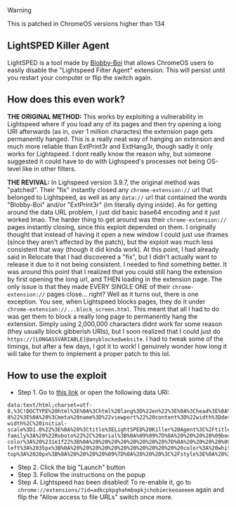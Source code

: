 > [!WARNING]
> This is patched in ChromeOS versions higher than 134

## LightSPED Killer Agent
LightSPED is a tool made by [Blobby-Boi](https://github.com/Blobby-Boi) that allows ChromeOS users to easily disable the "Lightspeed Filter Agent" extension. This will persist until you restart your computer or flip the switch again.

## How does this even work?
**THE ORIGINAL METHOD:** This works by exploiting a vulnerability in Lightspeed where if you load any of its pages and then try opening a long URI afterwards (as in, over 1 million charactes) the extension page gets permanently hanged. This is a really neat way of hanging an extension and much more reliable than ExtPrint3r and ExtHang3r, though sadly it only works for Lightspeed. I dont really know the reason why, but someone suggested it could have to do with Lighspeed's processes not being OS-level like in other filters.

**THE REVIVAL:** In Lighspeed version 3.9.7, the original method was "patched". Their "fix" instantly closed any ```chrome-extension://``` url that belonged to Lightspeed, as well as any ```data://``` url that contained the words "Blobby-Boi" and/or "ExtPrint3r" (im literally dying inside). As for getting around the data URL problem, I just did basic base64 encoding and it just worked lmao. The harder thing to get around was their ```chrome-extension://``` pages instantly closing, since this exploit depended on them. I originally thought that instead of having it open a new window I could just use iframes (since they aren't affected by the patch), but the exploit was much less consistent that way (though it did kinda work). At this point, I had already said in Relocate that I had discovered a "fix", but I didn't actually want to release it due to it not being consistent. I needed to find something better. It was around this point that I realized that you could still hang the extension by first opening the long url, and THEN loading in the extension page. The only issue is that they made EVERY SINGLE ONE of their ```chrome-extension://``` pages close... right? Well as it turns out, there is one exception. You see, when Lightspeed blocks pages, they do it under `chrome-extension://...block_screen.html`. This meant that all I had to do was get them to block a really long page to permanently hang the extension. Simply using 2,000,000 characters didnt work for some reason (they usually block gibberish URIs), but I soon realized that I could just do ```https://[LONGASSVARIABLE]@anyblockedwebsite```. I had to tweak some of the timings, but after a few days, I got it to work! I genuinely wonder how long it will take for them to implement a proper patch to this lol.

## How to use the exploit
- Step 1. Go to [this link](https://blobby-boi.github.io/LightSPED-Killer-Agent/) or open the following data URI:
```
data:text/html;charset=utf-8,%3C!DOCTYPE%20html%3E%0A%3Chtml%20lang%3D%22en%22%3E%0A%3Chead%3E%0A%20%3Cmeta%20charset%3D%22UTF-8%22%3E%0A%20%3Cmeta%20name%3D%22viewport%22%20content%3D%22width%3Ddevice-width%2C%20initial-scale%3D1.0%22%3E%0A%20%3Ctitle%3ELightSPED%20Killer%20Agent%3C%2Ftitle%3E%0A%20%3Clink%20rel%3D%22shortcut%20icon%22%20type%3D%22image%2Fpng%22%20href%3D%22data%3Aimage%2Fpng%3Bbase64%2CiVBORw0KGgoAAAANSUhEUgAAAIAAAACACAYAAADDPmHLAAAAAXNSR0IArs4c6QAAG8ZJREFUeJztnWl0XNWVqL99763SZM2SbQlP2BgbiO2ADbZjwJpsDARC0tjpEJJOyNh5nWS9dPISBpMK4HQ6vE5nQacJq1e%2FkOQF0oakk5Bngy1bso0hgBk92%2BB5lGRZs1Squme%2FHyo7FqoqlaSqUtnyt5b%2B6N57zr519j3DPnvvI1wArFy51N6Xf3pUlxPM9ro6XtWaqsIUgUJVMlUkQ9AMlAwVzQAQpEOQTlXtROhEtQORelHec8XsNcZ7lKDTxmur23w%2BzHC%2FY6KQ4RZgMDz64uKsoLe72ARlmlpyBapTgckIk1AKgCwgcxDvZ4D20N8pkP2g%2B1TlPaO6w1Z3T2Z2oOFbH3mlM0GvlnTOGwX40dqq3CDBK0RYoLAQ5ENAIZCThOoVaAEagLeBjcZisxHd7SuvbUtC%2FQkjpRXA9%2FxtmZ7M9ukYt1LFWgLMBIqGW66QQtSBvgnygri6PtvN2PuNW1b7h1uwgZJyCuDzYaXNK5sctK1yS7hF0blAyXDLFQUDHFVkswirgI33V6w%2FJIIOt2CxkDIK4Kspc6ygmSFif0qQO0AvBZzhlmuAdAN7VeU5tfVZs7FmZ6pPIIddAZ7cMttTfzp7tojcDXxMYdxwyxQn9qP6O1F%2BM7WpeOuyZc%2B6wy1QOIZNAXw%2BLOeGijkoXwL9KDB2uGRJMIcF%2Bb2rwf98cNHGrcMtzAcZFgXw1ZSNs4PWF0X0HmD8cMiQdJT3RPTnAdf7a99Na%2BqGW5wzJFUBerr7nFsQvgfMTYUhKMm4CLWq%2BqNpjcU1qTAsJK0BfDVl4xxX%2FidwD5CXrHpTlDowP7e85t%2Fuu3FT%2FXAKkhQF%2BGH1whtcsR4WZWEy6jtPMMBqEXnw%2Fsr1bw6XEAlVgJ%2B8PD%2BjozPj71T1XoEJiazrPGYPYnzFuW3PfWXOG4FkV54wBfCtWVTqsYL3KXw%2BZJe%2FSGSaEX08GEj7V9%2BSFxuTWXFCFOCh9eWzLJcfIyxORPkXKK4Kv3M0cO%2B9VS%2FtS1alcVeAh9dVVIjqT4BZ8S57JKDCBnH12w8srt2SjPriqgAPry%2B%2FRQyPA5PjWe4I5F3L8LX7FtdsTnRFcVOAFWvLb1LhCeDSeJU5spGtCF99oHL9ywmtJR6FPLyuokKMPolwWTzKu8hZ3kXkSw9Urn8tURUMWQEeql4438L6D%2BCq%2BIh0kXMR9HVXzRcStY8wJAVYUV05UzG%2FAK6Jn0gXCUOtinxxeeX69%2BNdsDXYB301ZeNUzaMXGz8plImaFb4XbiqId8GDUgDfqrk5jis%2FuLjOTyay1LH99z626ua0eJY6YAVYuXKp7XiyvgF8Jp6CXKRfLES%2B1uzx3xPfQgfInoL6OxH9FuCJpyAXiYlMS%2FSBH1QvXBSvAgc0CVxRXTlTxfwXyvR4CXCRgSPKq8a4n1p%2B08b9Qy0r5h7gR2urchXzwMXGH35UmItjf8dXU5Y%2B1LJiVoAA5rPAx4Za4UXigyif8bjcOdRyYlKAFdWVM0X0m4B3qBVeJG6MUuTbD6%2BrmDKUQvpVAN%2FzszMN5h%2BBIVV0kYQwS435B19N2aDjJ%2FpVADsj%2BxaBTwy2goskFkvkbk9ABu1qF1UBVlRXjhHk68CowVZwkYRThPAN36qbBxUkG1UBjJq7gAWDFu0iSUGFRR5v5%2B2DeTaiAjyyrmKiCJ8D7CFJF3cUVRP2bwSTocgXfDVlA46cjjh5EKPLVPjQkEWLExpqeI%2BdTnZaERlONh4nA1TpdjvoCDTT5m8kaAKICDLiYk6Y77jcCvxyIA%2BF%2FZX%2BuaZsXMCV54EPx028QaKhKOtR3gImF17LZYVzKcmZRqYnF5GeDkzV0Opv4GjLDvY2%2FIWDjW%2FRGWg5e33EIKyzOwNL7%2F3oS6djfSRsDxA0LEkFBw9VQ5qTxfTRC7nmko8yNnsqthV%2BCyLNyaIoayJXji7ncPM2thz%2Bb%2Fadep2gBkZOb6DMc9M8NwJ%2FjPWRPr9MTyoWd%2BVwb%2FWqGvIzSrlx8ue4YsxCHGtgu6BdgVbeOraKVw4%2BQ0d3MyIjRgmeCTp6j6%2B8tiuW2%2Fv0kQEJXoswNyHCxYiqoShrErde8W1mlCwecOMDpHuymTdxGVVT%2F55Raflnh5ILHqHCcu0Zsd7eSwFWrlxqi%2FIxIDchwsWAomR686mc%2BhUmFQzN2UgQZpbcxIJJn8EzCCU6TxkjqrfGenMvBdhR0DgRkWHt%2Bi0sZo%2B7ncsKI3dCXcE2Tra%2Bx3unXmXfqdepbz9Atxs5c9us0iVMG33DiFkqiuitK6orx8Ryb69JoCPBBag1KWGS9YOqYUzO5VxdemvYGXzA7WJn3Qa2Hl9DXft%2Bgq4fELxOBiXZ07j6kluZUngdlvQ2XXjtDOaMu4MDjW%2FS1t04EiaF041lZgOr%2BrvxrAI8uWW2p77JrgAdth0%2FS2xmjF1ETvroPtf8wXY27f8Vbxz5E91uZ2itH7rmttPSVceR5m0smPRp5oz%2FOLb0XuCU5kxnatFHeOvo83DhTwhHYaRCldX9ZSs7%2B5nVncoalyizr6rBqBv1zzUBsrwFXFowu8%2FzRg2vH%2F49rx%2F%2BPQHThSVW6CuW0EgvWGLT0d3Epv2%2FZMeJ9X1fVGymFS%2FAsdMwGuxXnmT%2BJWKCamFu%2FMGaxcX93Xf2MxHLvgY0zhm6FEs8lOZOozBzQlQHNFVDQeY4CjL7inC8ZRdvHPkjrgajdt8iFp2BNl499BwT8j9M7gd6ktKc6cydsJQ2f2OKLAuFzkAzh5re7TFcxXFoUmSqQ3B6TzaSyJzTT%2Bo8kIy4SQDYlpe5E%2B7kuvF3kuHpf7NKkLBj%2F96GV2jtPhXTD2SJRV37Po40bSV3bGWva5nePMom35NSS0LXBHj%2F1Gus3fszmrvq4qkEedg6D9gY7SYLwFdTlqdxXvurGkqyL2fehGVkefOxxO73L1zjB003dW3vD2gGb0yQ4617QhldeyNixSRLsv48djrTR9%2FIjLGLQeOumNf95OX5UT9qC8Dr2qWCTI1nzQoUZI4nzRmaK0HQ9eMPdgzIgVmBVn8DGv8fNGGMHjU5opl7CMzoaPVE3SG0AAzujHhn7hKgvbsR1wwt7Y1lOTiWN%2BzXHK1uj31%2BGX7au5swGvescWNF7Muj3dDT5%2FZs%2Bw7ZxbgXIhxp3s7Oug1DejGvnUFB5rgBjY0iQnHWpefNbuDJtvfZevzFRBiqstWKnqnF%2BcnL8zPaO6zL4p3cWhC6gm2s2%2FtzjrXsojhrUujbDF%2BPomSnFTG1aH4fQ86Uwrm8e3wN3W57v0OBqiE3fQyT8vuakbvdTt5r%2BAudgZYhvl18EBHau5vYcbKWhvYDiVBYQXWqz4cVKWm109mRmSOYhCR2EIT2QBOvH%2F7vfrtwVaUwazyjR00mP6O017WJ%2BbOYNvp63j32Qj%2FLN0XEZlbpzYwe1TdRSUP7QV7Y%2FVPau5sG%2FU6JINLqJ06lT05fUJUN1c3hrjrYbjGuJCwff8%2FLxdB9C7T66znavKOPAnjsdK6fdDfNnSc41PQOGir3XFQNluUwffSNzB53R9gf9EDjm3QGWvv0MBc0IpcGxYwCwiqAhdHxqZLHL%2Bh2s%2B1ENf5ge59rBZnjuO3K73Lt%2BL8hJ634nEYUbHEozJrAwsmfZ8m0b5Ll7Tufbe46yfaT60fMhtBf0XwJmvxIVx2QS%2BI%2BARwkIsLB02%2Bzu%2F4lZpbc1Od6XkYJVVP%2FnqtLb%2BV46x5a%2FPVYWORllFKSczn5GSVh5wiK8vaxVdS37T9vJoZxJC1o2yXAtnAXHeASIEXWTELA7WLzgd9QnHUpJTl9VzCW2BSPupTiMGN8JN5veI23jv4ZgxkJO4EfxGuLRjyLwQIpHEqqmHgjYnGq%2FRDVe5%2Bgof3gkMs71PQu6957gjZ%2FbKbkCxAPqhGHAEt7ztlLKUQsDp5%2Bm%2Bd3%2FJhDTe8OqgxVZU%2F9Zlbt%2FBfq2xKyxDpfsKIZ%2BZxUzd0vIhxt3s4ftq3g2vF3MGPsYkalFcb0bKu%2FgbeP%2FT%2B2HPkj7f7Gkdz40LM4jrgT5yCkp9DmWC9ELFq66qh5%2Fz%2FZWbeBq8ZUMD5vJgUZl%2BB1ehYugqAo3W4njR1HOHT6HbafrOFk23sYdUd84wOImohzPAdN7Vw%2FIoKq4VjzLo637CHLm09O%2BmgyPbl47Qxsy0PA9dPqr6e56wTt3U2oGuSs08hFRMQTyRroKOo5H36oM19yW3cjrf6GM%2F8NGZf17D2Jtaqdnyh4WFhmQW1fBRAkRQeA8PQ0sP2B%2FyUCxaj2lC1ydhfjzBazJZKwmhNAxDZ2VAicXyqQWM70JhlONvmZl1CUNYEsTz5pTibdbiet%2FgZOdRzhdMfR0KZSjKbu4cX%2F%2FbJa1xfmgiNK0s%2BpSVVUDbkZY5lefAOXF19PcdZEMr25vb50Rensbqah4yA7T25gT8NmmjtPpvqw0xXJO9gRpUNTXoETi6I4lpdpxQuYN%2FFvGZs9NeIEUhAyvXlM8OYxPncGM0tu4pWDv2VP%2FeZUDkSNGCfoGKEpJUVOEoritTP4yKS7uG7cJ84uL2NBxKIkZxq3XvEdxmRP4eUDz%2BB3O1JOCSSaAljI6VTykk0mipJmZ3Lj5M8xZ9wdg%2FbJS3MymT%2Fxb7HFw4Z9TxEwXamkBEZFIuYLsFRpAIb9CNPhQLCYVbqE2eM%2BNmSHTEsc5oz%2FOLNKl6RS4wP4Vc2JSBcdtTgqij9VfAKSharhktwrmTthWcjptC8tXfUcanqb4617ae8%2BTaYnlzHZlzEp%2F8PkpvfdYHMsL%2FMnfpIjzds50bInVSaGflEiKwBwNDRJGFEK4Nherhl3O7npfYNojbrsrn%2BJlw88TV3bPlwN9lgXEWzLoTBzAnMnLOVDY6v69By56WO55pLbeLHtcYwGk%2FhGEelSNScjXbQwwcMCHcmVaXhRNYzOmsxlhdf1vRZyHlm181843rK7Zz8hFHsoYmHUUNe2jzV7fsZrh38X1uN5atF8CrPGp4r30SnXY7VGuujYAW1wvXpYkDjHBfagaCIiXoaEolySdyVZ3r474UeatrFp%2F6%2BiJpkSsfC77bx88BmKsiYytWh%2Br%2BujvAVMzJvFyda9MYczJG640H1AW6SrzihGtbRo13sI8yPdNOiqQ67eM8cupjBrYryLHxKlOX2z3rsa5I0jf6Klqx6rnwYRhI7uZt4%2BtpqJ%2BVfjtf%2FqVSdiMWf8xynJmRbVXCxAV7CdnXW1HG7aNqDgl5hRdvvKayMrwDduWe1%2FZG3FnnhXriiZnlwWX%2F4%2FuGJ0WVzLThTNnSc41rIz5jm8iHCsZQfNXccpzurtolaYOZ7CzPExlTO1aB5%2F2vEjDp1%2BJ949QUCQndFuCNWmW4nzPEBVGZd7VZ%2FuMZVp626kI9AUs21fEDq7W2jujDjHiom8jBI%2BNLYKy4q7u3q7iOlfAWxHtwOn4l17mjOqz85dKmM0iGuCAwxEVYKme8h1Z3hyEhGvcMw23qiOlRaA5QmcBHbEs2YB6trep80fd71KGOlODumeUQPKH%2BBY3phd1SKhqhxp2kbQHboi9S6YNzqb8hqi3eIAfPf6za0PV5e%2FJtDXGX%2BQiFjUtx9gw75fMG%2FCJ8lJK0oZg7MAXiezzxeXlzGG%2FIxSWrrqY%2Bq5zmQ1CWdLcE2Abjd6rkYJ5T%2FYWbeRrSfWRstd5AeCoT8NJfD29BPP4aroq75lz0bVqrMZQiwxr6habfE8G0DVsPX4Gg6dfofc9LEptW8%2Bb8Inuayod06MdCebq8ZUcLR5Z8iIE11eS2yuGFNGdlrfEPwdJ2t5%2B9iqft%2B5K9jGqfZDBIz%2FjAm5AziJshd0D5b1vqg5oSqdAl1G1LVU0oxoBlAowjhVa5KFmaZIKVAUivNoFsOr%2Ff0OZxVAsd9F9AAa%2FwzhTV0naOo8Hu9iB43BkJdRwpTCa%2FvMuq8cU8mhpm3sOLku9LGFa0BFVZlSNI9ZJUv6XA0aPzvqatjfuCWmcV3EahFkB7AeMVsU%2B9101zkxsTm3a9myZ%2Fvdp3ls1c1pjRmdGZZyie0yS2GJinhc493X37NnFeDyU4Un9hY2bFLirwCCpFRqNkvh4Om3OdVxmKIP2CcyPNlUTv0Klgg76zYQcP1%2FlV815DuQxmXFc6m47EtkefvGXBxr2cXR5h1YltPfxtBBgT8b9M829uv3Va0b1ITpG7es9oeGiSZgu2%2Fllc9RPDqTl%2Ba3wItRn%2B0l3cPVZXcK8utUiRVMNAsmfZqFU%2B4J20hdwVb21G9mV90m6tv3E3D9OJaXoqwJTCu%2BnumjF4ZNfOWaAKt3%2FWuo%2B4%2B4pj%2Bo8LSF9du3Gwu2PxvDV54oemVTdG3%2B4rjsAWYOl0DJQlHeOf4CkwquYVL%2B1X2upzvZzCxZwhWjy%2BgMtNAZbCXNyTrrjh6JPQ0vs6t%2BU6Qerwt43mAeXV65YUt%2FSRyTQS8V9ZXXHkG03%2FSiFwKC0NpVz8Z9T3G681jE%2Bzx2Ojnpoxkzagp56WOjNv7xlt1s2vdLugKt4XqVw4p%2B25Pe%2FYUHqza8ngqNT7jzgMo%2BO7FDRG4HsoZHpOQhIrR01dHYcYSS7MtDDqCD43jLbl7c8zjHw%2FgBKLpJjXz9wUW1z1b%2Fn8NxXuwPjT4KcNtXS091BzwzJQGTwVSlsfMIJ1r3kpM%2BmrwBLlddE2Bvw8us3fvvHG%2FZ9cHGdxV5WkS%2BvnxRzTuJkH2ohH3TR9YtvA21fgNkJ1%2Bk4UHVMCqtkBkli7lqTAVFWZNworiJBY2fE63v8c6x1eyq2xhu%2B9iP6uN2evCH994Q%2Bxk%2BySasAvxobVVuUNzfAn0XuRcwSk8kUHbaaCbkzWB83gwKM8eT6c3DY6cTcLto626kof0Ah5u2cbhpK23%2BRpA%2BOYsCBvOo6Wxb4bvtjZR2tonY161YW75MhV%2BMNFcxzjmizrY8pNmZOJYXy7IxxiVg%2FPiD7Wcjj8NM9lxUnwg63BttH34gPLlltufLs98IJmLiGFEBfDVleY4rz4y0XuCDnN0YUj27tOvHuPPHoK1f9JXXRt2E6Q%2Bfz2d5PlI7E5ubVGUqcEqUjYGulpp49ipR3%2BSRteV%2Fg%2FDUxbODY%2BZ9Y%2FHJBytq3hhKIarID6vLP6PCD4BzT3BpFfiVrfb931sUPu%2FfQInqfhJ09EX6syVe5Axdij461MYHWLG2bLYRHv5A4wNkK3w5IMG7h1rHGaIqgK%2B8tk0wP0Ooj1eFFy662u3OeGboxSBqyScEJkS4w4PIp35YXTk0J4QQ%2FTqgBWzZhPLreFR2AXMC5Se%2BW1YPOQmxr7YsTSBqhm9RpgLJUQBfeW0wiPUzkLfiUeGFiKK%2FCW6ufTmORUY81DuEJ2iZuKT26a8iAHxV6%2FY9sq7iUZQnR5JxKEYOqyW%2FjpSNOxIrVy4N6yhwsLvZ7rYC0l%2FIvm16PEjDlbN06bMm1iVjzDbPx1bdnNaa1vWoKl%2BP9ZkRgeq%2FBTeXfdPn8%2FWrAD6fz3Ju2DgP1TKBUqR3D6w9a04HWARES4XqB%2F4AnJIwa1JFm0HfDPozX%2BxvWBqQl8Yj6yomovo08JGBPHcB02Rhbr%2BvasOmWG5eUV12tyI%2FBhKWnf0c%2FAJPBbo7%2FpfvllcjKsGAohAeqFx%2FUFXvVzgUFxHPe%2FQtSz0xpTL9p5qyyxS5N0mND5Cm8DnHm3FbtJsGHIayfFFtrSX6cLR4s5GCCi%2FGapAJqlwJTEm8VL1IE5EFZ5KdhWNQcUiBU8W%2FAvNYyE15pNJsqx31TL5zUZf0WCfd8cRA7uOrb454HPCgFMC37NnuoC2Pogzd8HH%2BsrfbdvcPtxD9ISb6PG%2FQkYi%2B8tomB%2FsB4IXBlnF%2BI9u%2BX1Y7tKDAJKBWjIdHD4bvLao%2BZGF9s7%2FjSS9AFHRnqvj1DYUhxyLfV7Vuj1H3H4B4WsJSHRfl%2FeEWIh7EJRj9wUUbtxqLLwO18SjvPKAT9OhAHrB6bHspFyodt2wED1bUbLewvjJCto%2FbDKbv0WZRcLEbBX1d4A3gHeB4YlKC9EYMEsxrslSRcMvBuMdrPbKuYqIo%2F1vRO%2BNddgpxQC2WLK%2Bo2R3rA4%2BtujmtjbYcgG4n3WOJf4wt8lGwvqpQ2n8Jg0PgmKLvoKJi0WWU7SLy5%2BCmG7f4fD6TkIC9FdWVY5TgQ2D9XeqcSBZXdttYt9xbta7f4Mv%2BeHh9%2Be2W4YlEKsEHETjmKssfrKr5RUJSU91fte5kmpv2LeA%2BIOWXSgNGUH%2BcilpeUfMno%2FIfcSouJhRKLeGBR6rL5iYsleV3blrTHnyp5qci8vnQuHfhoHi9cbTqCeYFoC5e5cXIpWLJXQnNZerzYe6vXL9asO5S5P%2BGtjHPewTS1XUjmlcHjGUdBpIePKLKVUlJZntf1bo93nT%2F1xT9Rzj%2F188KOepYEY9iGyi2Sloo5UtSEaQladmMv3v95tblVbU%2FE5Flivz2PN9NTFcT%2BTjWgWLUzEniNvEZ%2FC66NunprO%2BvXP9muut8EeVzQDWQUtGyMWLHa2vXV1M2zlh8DYgcd54IlJUO1n8lfXuS0AQR%2BJ3vhZtqbMf%2FcUvlSyrMSUVLWQREYIZqz7GGgylg5cql9q78k1dariwHboy%2FiGfpAlrOSXjUiuizgv3T%2B6rWnUqJxD2%2BNQtKHct7J%2FAZ4MPDsW8%2BCP4StPW2WEPAHlp74wzEvlMMohZqIaWglf34%2Fg0dZY0R8wiu1Q0g4ja6Hmu%2Fr7w2SKr80L7Fm48Bj%2FnWLHrOtgK3AZ8W5OoUD0mb6hhrMhCTAliWfAjlQawz5tckbSQK9caWV3xVNWGdd1LiSIsz%2BBavPba8qvZJN%2Bi%2FAzF3gTwF7IeUPNquEEPFAJ9J%2BvaxClLQmRFxaE2JHuCD%2BJa80gg8%2F%2BSW2S%2FUteRMFqPzwCpDdB7KxKRPmPrSCBxCNPZIINfuyU83MHaLsF6RfWrIE9EbgHlA3GwQKakAZ%2FjKnDcCwG5g95NbZj9dfyprrFr2tYLegMgcYCJQkOB8RgqcRqhD2Qr8BZEtQcvsKMlujUuEbhhclKcV958ubxyz50yySF9NWZHjymdDJva4hIaltAKcS0gZDgOHfT7%2BwHU3j%2FLanaXGkmkIU0LLsskI41ByQ4kt0kNfS39GlgDgR%2BhE6QJpQ%2FSYwA6jul3E2imewN6Aa5%2F2lddGTwAcD5QXg45%2By1e%2Bsdf8wlde2%2BDz8VNnQZkXkYfiYTw6bxTgXHrCsFa3hJY3uwgtq3YU12cA6XbA5ItYY9SWAnXJE0yuYGfRk183HVGDsdoR7UC0A7RdVU6LoSHo0ADalOEJ%2BC89VtoRS6rWONMh8O%2BRVhc%2BH8a3JvArR9LuAp0x1MrOSwUIR6ih2kJ%2FDcDesDcqwnD48tkEUUwMto7jxrjRU%2Fc3nW7QgjFvCfSrAKIE0kbXRQxbS6lVQFIYLkdO1%2ByHmPIstLqSFnXT7PtLdwRENdbdwx2h4TMsI08BholgU%2FG7Cr%2BOh%2BlbAET6DUZVYUMQ67lo91wwQ0Cq41v2bLevpuyHjitNIHeD5khfu4ClcNJjmajzDgVWQDNwXMIc%2B6vggtRggj%2F2LaqJ6rX0%2FwGUyuO2DeKQowAAAABJRU5ErkJggg%3D%3D%22%3E%0A%20%3Clink%20href%3D%22https%3A%2F%2Ffonts.googleapis.com%2Fcss2%3Ffamily%3DRoboto%3Awght%40400%3B700%26display%3Dswap%22%20rel%3D%22stylesheet%22%3E%0A%20%20%20%20%3Cstyle%3E%0A%20%20%20%20%20%20%20%20%40import%20url('%22https%3A%2F%2Ffonts.googleapis.com%2Fcss2%3Ffamily%3DRoboto%3Aital%2Cwght%3A%40400%3B%26display%3Dswap')%3B%0A%09%09*%20%7B%0A%09%20%20%20%20%20%20%20%20font-family%3A%20%22Roboto%22%2C%20arial%3B%0A%09%09%7D%0A%20%20%20%20%09body%20%7B%0A%20%20%20%20%20%20%20%20%20%20%20%20background-color%3A%20%231e1f22%3B%0A%20%20%20%20%20%20%20%20%7D%0A%20%20%20%20%09h3%20%7B%0A%20%20%20%20%20%20%20%20%20%20%20%20margin-left%3A%2035px%3B%0A%20%20%20%20%20%20%20%20%20%20%20%20color%3A%20white%3B%0A%20%20%20%20%20%20%20%20%20%20%20%20padding-top%3A%2020px%3B%0A%20%20%20%20%09%7D%0A%20%20%20%3C%2Fstyle%3E%0A%20%3Cscript%3E%0A%20document.addEventListener(%22DOMContentLoaded%22%2C%20()%20%3D%3E%20%7B%0A%20const%20main%20%3D%20atob(%22aHR0cHM6Ly9yYXcuZ2l0aHVidXNlcmNvbnRlbnQuY29tL0Jsb2JieS1Cb2kvTGlnaHRTUEVELUtpbGxlci1BZ2VudC9yZWZzL2hlYWRzL21haW4vaW5kZXguaHRtbA%3D%3D%22)%3B%0A%20const%20fallback%20%3D%20atob(%22aHR0cHM6Ly9jZG4uanNkZWxpdnIubmV0L2doL0Jsb2JieS1Cb2kvTGlnaHRTUEVELUtpbGxlci1BZ2VudC9pbmRleC5odG1s%22)%3B%0A%20%20%20%20%20%20fetch(main)%0A%20%20%20%20%20%20%20%20.then(response%20%3D%3E%20response.ok%20%3F%20response.text()%20%3A%20Promise.reject())%0A%20%20%20%20%20%20%20%20.catch(()%20%3D%3E%20fetch(fallback).then(response%20%3D%3E%20response.text()))%0A%20%20%20%20%20%20%20%20.then(html%20%3D%3E%20%7B%0A%20%20%20%20%20%20%20%20%20%20document.open()%3B%0A%20%20%20%20%20%20%20%20%20%20document.write(html)%3B%0A%20%20%20%20%20%20%20%20%20%20document.close()%3B%0A%20%20%20%20%20%20%20%20%7D)%3B%0A%20%7D)%3B%0A%20%3C%2Fscript%3E%0A%3C%2Fhead%3E%0A%3Cbody%3E%0A%3Ch3%3ELoading...%3C%2Fh3%3E%0A%3C%2Fbody%3E%0A%3C%2Fhtml%3E
```
- Step 2. Click the big "Launch" button
- Step 3. Follow the instructions on the popup
- Step 4. Lightspeed has been disabled! To re-enable it, go to `chrome://extensions/?id=adkcpkpghahmbopkjchobieckeoaoeem` again and flip the "Allow access to file URLs" switch once more.

